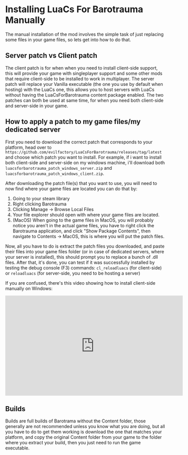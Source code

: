# Installing LuaCs For Barotrauma Manually

The manual installation of the mod involves the simple task of just replacing some files in your game files, so lets get into how to do that.

## Server patch vs Client patch
The client patch is for when when you need to install client-side support, this will provide your game with singleplayer support and some other mods that require client-side to be installed to work in multiplayer.
The server patch will replace your Vanilla executable (the one you use by default when hosting) with the LuaCs one, this allows you to host servers with LuaCs without having the LuaCsForBarotrauma content package enabled.
The two patches can both be used at same time, for when you need both client-side and server-side in your game.

## How to apply a patch to my game files/my dedicated server
First you need to download the correct patch that corresponds to your platform, head over to `https://github.com/evilfactory/LuaCsForBarotrauma/releases/tag/latest` and choose which patch you want to install. For example, if i want to install both client-side and server-side on my windows machine, i'll download both `luacsforbarotrauma_patch_windows_server.zip` and `luacsforbarotrauma_patch_windows_client.zip`.

After downloading the patch file(s) that you want to use, you will need to now find where your game files are located you can do that by:
1. Going to your steam library
2. Right clicking Barotrauma
3. Clicking Manage -> Browse Local Files
4. Your file explorer should open with where your game files are located.
5. (MacOS) When going to the game files in MacOS, you will probably notice you aren't in the actual game files, you have to right click the Barotrauma application, and click "Show Package Contents", then navigate to Contents -> MacOS, this is where you will put the patch files.

Now, all you have to do is extract the patch files you downloaded, and paste their files into your game files folder (or in case of dedicated servers, where your server is installed), this should prompt you to replace a bunch of .dll files.
After that, it's done, you can test if it was successfully installed by testing the debug console (F3) commands: `cl_reloadluacs` (for client-side) or `reloadluacs` (for server-side, you need to be hosting a server)

If you are confused, there's this video showing how to install client-side manually on Windows:

<iframe width="560" height="315" src="https://www.youtube.com/embed/1T0srKPp5BI" title="YouTube video player" frameborder="0" allow="accelerometer; autoplay; clipboard-write; encrypted-media; gyroscope; picture-in-picture" allowfullscreen></iframe>


## Builds

Builds are full builds of Barotrama without the Content folder, those generally are not recommended unless you know what you are doing, but all you have to do to get them working is download the one that matches your platform, and copy the original Content folder from your game to the folder where you extract your build, then you just need to run the game executable.